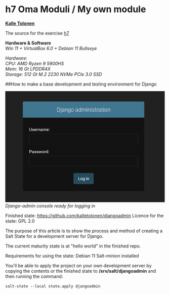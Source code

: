 # **h7 Oma Moduli / My own module**

**[Kalle Tolonen](https://www.linkedin.com/in/kalletolonen/)**

The source for the exercise [h7](https://terokarvinen.com/2021/configuration-management-systems-2022-spring/#h7-oma-moduli)
  
**Hardware & Software**  
*Win 11 + VirtualBox 6.0 + Debian 11 Bullseye*  
  
*Hardware:*  
*CPU: AMD Ryzen 9 5900HS*  
*Mem: 16 Gt LPDDR4X*  
*Storage: 512 Gt M.2 2230 NVMe PCIe 3.0 SSD*  

##How to make a base development and testing environment for Django

![Pic 1. Django-admin ready for users](pics/h7/1.png)  
*Django-admin console ready for logging in*

Finished state: https://github.com/kalletolonen/djangoadmin
Licence for the state: GPL 2.0

The purpose of this article is to show the process and method of creating a Salt State for a development server for Django.

The current maturity state is at "hello world" in the finished repo.

Requirements for using the state:
Debian 11
Salt-minion installed

You'll be able to apply the project on your own development server by copying the contents or the finished state to **/srv/salt/djangoadmin** and then running the command:
		
	salt-state --local state.apply djangoadmin
	
